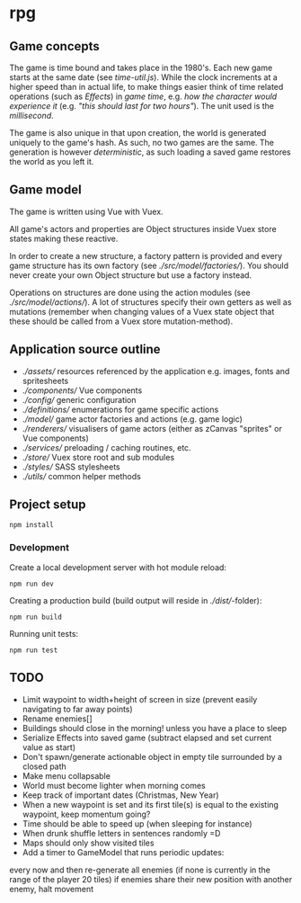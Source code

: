 # rpg

## Game concepts

The game is time bound and takes place in the 1980's. Each new game starts at
the same date (see _time-util.js_). While the clock increments at a higher speed than
in actual life, to make things easier think of time related operations (such as _Effects_)
in _game time_, e.g. _how the character would experience it_ (e.g. _"this should last for two hours"_).
The unit used is the _millisecond_.

The game is also unique in that upon creation, the world is generated uniquely
to the game's hash. As such, no two games are the same. The generation is however
_deterministic_, as such loading a saved game restores the world as you left it.

## Game model

The game is written using Vue with Vuex.

All game's actors and properties are Object structures inside Vuex store states making
these reactive.

In order to create a new structure, a factory pattern is provided and every
game structure has its own factory (see _./src/model/factories/_). You should never
create your own Object structure but use a factory instead.

Operations on structures are done using the action modules (see _./src/model/actions/_).
A lot of structures specify their own getters as well as mutations (remember when changing values
of a Vuex state object that these should be called from a Vuex store mutation-method).

## Application source outline

 * _./assets/_ resources referenced by the application e.g. images, fonts and spritesheets
 * _./components/_ Vue components
 * _./config/_ generic configuration
 * _./definitions/_ enumerations for game specific actions
 * _./model/_ game actor factories and actions (e.g. game logic)
 * _./renderers/_ visualisers of game actors (either as zCanvas "sprites" or Vue components)
 * _./services/_ preloading / caching routines, etc.
 * _./store/_ Vuex store root and sub modules
 * _./styles/_ SASS stylesheets
 * _./utils/_ common helper methods

## Project setup
```
npm install
```

### Development

Create a local development server with hot module reload:

```
npm run dev
```

Creating a production build (build output will reside in _./dist/_-folder):

```
npm run build
```

Running unit tests:

```
npm run test
```
## TODO

* Limit waypoint to width+height of screen in size (prevent easily navigating to far away points)
* Rename enemies[]
* Buildings should close in the morning! unless you have a place to sleep
* Serialize Effects into saved game (subtract elapsed and set current value as start)
* Don't spawn/generate actionable object in empty tile surrounded by a closed path
* Make menu collapsable
* World must become lighter when morning comes
* Keep track of important dates (Christmas, New Year)
* When a new waypoint is set and its first tile(s) is equal to the existing waypoint, keep momentum going?
* Time should be able to speed up (when sleeping for instance)
* When drunk shuffle letters in sentences randomly =D
* Maps should only show visited tiles
* Add a timer to GameModel that runs periodic updates:

 every now and then re-generate all enemies (if none is currently in the range of the player 20 tiles)
 if enemies share their new position with another enemy, halt movement
